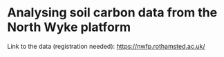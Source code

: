 # Analysing soil carbon data from the North Wyke platform

Link to the data (registration needed): https://nwfp.rothamsted.ac.uk/
